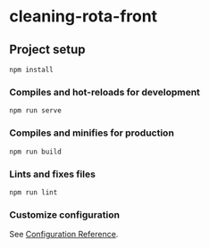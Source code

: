 # cleaning-rota-front

## Project setup

``` Project setup
npm install
```

### Compiles and hot-reloads for development

``` Compiles and hot-reloads for development
npm run serve
```

### Compiles and minifies for production

``` Compiles and minifies for production
npm run build
```

### Lints and fixes files

``` Lints and fixes files
npm run lint
```

### Customize configuration

See [Configuration Reference](https://cli.vuejs.org/config/).
